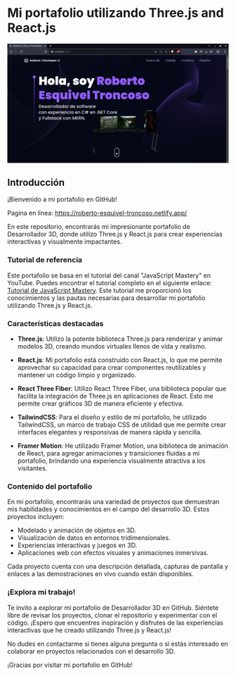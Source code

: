 # Mi portafolio utilizando Three.js and React.js

![3D Portafolio](./imgs/retbot_portafolio.png)

## Introducción

¡Bienvenido a mi portafolio en GitHub!

Pagina en linea: https://roberto-esquivel-troncoso.netlify.app/

En este repositorio, encontrarás mi impresionante portafolio de Desarrollador 3D, donde utilizo Three.js y React.js para crear experiencias interactivas y visualmente impactantes.

### Tutorial de referencia

Este portafolio se basa en el tutorial del canal "JavaScript Mastery" en YouTube. Puedes encontrar el tutorial completo en el siguiente enlace: [Tutorial de JavaScript Mastery](https://youtu.be/0fYi8SGA20k). Este tutorial me proporcionó los conocimientos y las pautas necesarias para desarrollar mi portafolio utilizando Three.js y React.js.

### Características destacadas

- **Three.js**: Utilizo la potente biblioteca Three.js para renderizar y animar modelos 3D, creando mundos virtuales llenos de vida y realismo.

- **React.js**: Mi portafolio está construido con React.js, lo que me permite aprovechar su capacidad para crear componentes reutilizables y mantener un código limpio y organizado.

- **React Three Fiber**: Utilizo React Three Fiber, una biblioteca popular que facilita la integración de Three.js en aplicaciones de React. Esto me permite crear gráficos 3D de manera eficiente y efectiva.

- **TailwindCSS**: Para el diseño y estilo de mi portafolio, he utilizado TailwindCSS, un marco de trabajo CSS de utilidad que me permite crear interfaces elegantes y responsivas de manera rápida y sencilla.

- **Framer Motion**: He utilizado Framer Motion, una biblioteca de animación de React, para agregar animaciones y transiciones fluidas a mi portafolio, brindando una experiencia visualmente atractiva a los visitantes.

### Contenido del portafolio

En mi portafolio, encontrarás una variedad de proyectos que demuestran mis habilidades y conocimientos en el campo del desarrollo 3D. Estos proyectos incluyen:

- Modelado y animación de objetos en 3D.
- Visualización de datos en entornos tridimensionales.
- Experiencias interactivas y juegos en 3D.
- Aplicaciones web con efectos visuales y animaciones inmersivas.

Cada proyecto cuenta con una descripción detallada, capturas de pantalla y enlaces a las demostraciones en vivo cuando están disponibles.

### ¡Explora mi trabajo!

Te invito a explorar mi portafolio de Desarrollador 3D en GitHub. Siéntete libre de revisar los proyectos, clonar el repositorio y experimentar con el código. ¡Espero que encuentres inspiración y disfrutes de las experiencias interactivas que he creado utilizando Three.js y React.js!

No dudes en contactarme si tienes alguna pregunta o si estás interesado en colaborar en proyectos relacionados con el desarrollo 3D.

¡Gracias por visitar mi portafolio en GitHub!